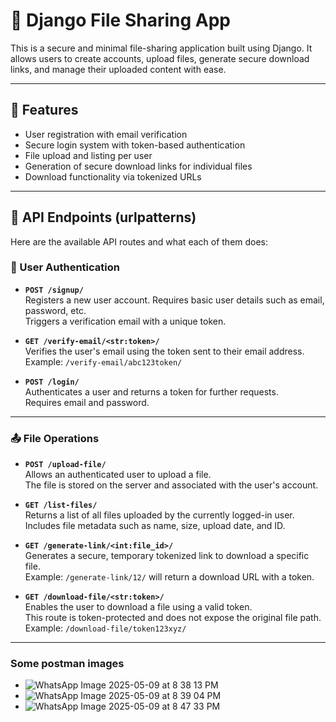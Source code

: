 # 📁 Django File Sharing App

This is a secure and minimal file-sharing application built using Django. It allows users to create accounts, upload files, generate secure download links, and manage their uploaded content with ease.

---

## 🚀 Features

- User registration with email verification
- Secure login system with token-based authentication
- File upload and listing per user
- Generation of secure download links for individual files
- Download functionality via tokenized URLs

---

## 📌 API Endpoints (urlpatterns)

Here are the available API routes and what each of them does:

### 🔐 User Authentication

- **`POST /signup/`**  
  Registers a new user account. Requires basic user details such as email, password, etc.  
  Triggers a verification email with a unique token.

- **`GET /verify-email/<str:token>/`**  
  Verifies the user's email using the token sent to their email address.  
  Example: `/verify-email/abc123token/`

- **`POST /login/`**  
  Authenticates a user and returns a token for further requests.  
  Requires email and password.

---

### 📤 File Operations

- **`POST /upload-file/`**  
  Allows an authenticated user to upload a file.  
  The file is stored on the server and associated with the user's account.

- **`GET /list-files/`**  
  Returns a list of all files uploaded by the currently logged-in user.  
  Includes file metadata such as name, size, upload date, and ID.

- **`GET /generate-link/<int:file_id>/`**  
  Generates a secure, temporary tokenized link to download a specific file.  
  Example: `/generate-link/12/` will return a download URL with a token.

- **`GET /download-file/<str:token>/`**  
  Enables the user to download a file using a valid token.  
  This route is token-protected and does not expose the original file path.  
  Example: `/download-file/token123xyz/`

---

### Some postman images
- ![WhatsApp Image 2025-05-09 at 8 38 13 PM](https://github.com/user-attachments/assets/e633ba8f-8148-4746-80ca-db1898a0aa65)
- ![WhatsApp Image 2025-05-09 at 8 39 04 PM](https://github.com/user-attachments/assets/aace0675-028b-4125-9bdb-1678012daba2)
- ![WhatsApp Image 2025-05-09 at 8 47 33 PM](https://github.com/user-attachments/assets/a4c28507-65b7-4c86-83d2-8262394b5af2)
